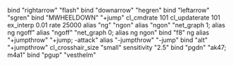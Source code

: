 bind "rightarrow" "flash"
bind "downarrow" "hegren"
bind "leftarrow" "sgren"
bind "MWHEELDOWN" "+jump"
cl_cmdrate 101
cl_updaterate 101
ex_interp 0.01
rate 25000
alias "ng" "ngon"
alias "ngon" "net_graph 1; alias ng ngoff"
alias "ngoff" "net_graph 0; alias ng ngon"
bind "f8" ng
alias "+jumpthrow" "+jump; -attack"
alias "-jumpthrow" "-jump"
bind "alt" "+jumpthrow"
cl_crosshair_size "small"
sensitivity "2.5"
bind "pgdn" "ak47; m4a1"
bind "pgup" "vesthelm"
